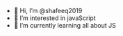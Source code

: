 - 👋 Hi, I’m @shafeeq2019
- 👀 I’m interested in javaScript
- 🌱 I’m currently learning all about JS

<!---
shafeeq2019/shafeeq2019 is a ✨ special ✨ repository because its `README.md` (this file) appears on your GitHub profile.
You can click the Preview link to take a look at your changes.
--->
